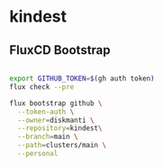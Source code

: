 # kindest

## FluxCD Bootstrap

```bash

export GITHUB_TOKEN=$(gh auth token)
flux check --pre

flux bootstrap github \
  --token-auth \
  --owner=diskmanti \
  --repository=kindest\
  --branch=main \
  --path=clusters/main \
  --personal
```